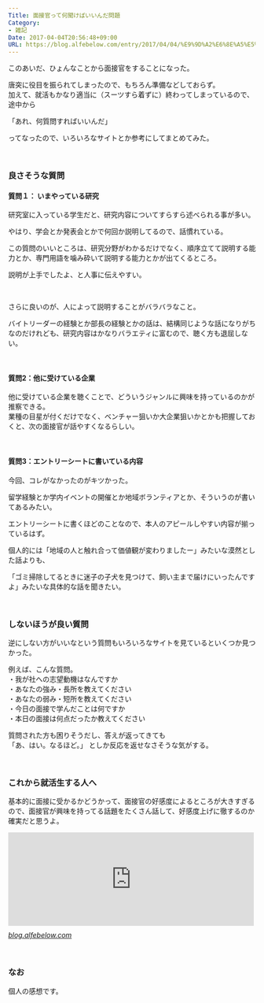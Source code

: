 ```yaml
---
Title: 面接官って何聞けばいいんだ問題
Category:
- 雑記
Date: 2017-04-04T20:56:48+09:00
URL: https://blog.alfebelow.com/entry/2017/04/04/%E9%9D%A2%E6%8E%A5%E5%AE%98%E3%81%A3%E3%81%A6%E4%BD%95%E8%81%9E%E3%81%91%E3%81%B0%E3%81%84%E3%81%84%E3%82%93%E3%81%A0%E5%95%8F%E9%A1%8C
---
```


<p>このあいだ、ひょんなことから面接官をすることになった。</p>
<p>唐突に役目を振られてしまったので、もちろん準備などしておらず。<br />加えて、就活もかなり適当に（スーツすら着ずに）終わってしまっているので、途中から</p>
<p>「あれ、何質問すればいいんだ」</p>
<p>ってなったので、いろいろなサイトとか参考にしてまとめてみた。</p>
<p> </p>

### 良さそうな質問

<h4>質問１： いまやっている研究</h4>
<p>研究室に入っている学生だと、研究内容についてすらすら述べられる事が多い。</p>
<p>やはり、学会とか発表会とかで何回か説明してるので、話慣れている。</p>
<p>この質問のいいところは、研究分野がわかるだけでなく、順序立てて説明する能力とか、専門用語を噛み砕いて説明する能力とかが出てくるところ。</p>
<p>説明が上手でしたよ、と人事に伝えやすい。</p>
<p> </p>
<p>さらに良いのが、人によって説明することがバラバラなこと。</p>
<p>バイトリーダーの経験とか部長の経験とかの話は、結構同じような話になりがちなのだけれども、研究内容はかなりバラエティに富むので、聴く方も退屈しない。</p>
<p> </p>
<h4>質問2：他に受けている企業</h4>
<p>他に受けている企業を聴くことで、どういうジャンルに興味を持っているのかが推察できる。<br />業種の目星が付くだけでなく、ベンチャー狙いか大企業狙いかとかも把握しておくと、次の面接官が話やすくなるらしい。</p>
<p> </p>
<h4>質問3：エントリーシートに書いている内容</h4>
<p>今回、コレがなかったのがキツかった。</p>
<p>留学経験とか学内イベントの開催とか地域ボランティアとか、そういうのが書いてあるみたい。</p>
<p>エントリーシートに書くほどのことなので、本人のアピールしやすい内容が揃っているはず。</p>
<p>個人的には「地域の人と触れ合って価値観が変わりましたー」みたいな漠然とした話よりも、</p>
<p>「ゴミ掃除してるときに迷子の子犬を見つけて、飼い主まで届けにいったんですよ」みたいな具体的な話を聞きたい。</p>
<p> </p>

### しないほうが良い質問

<p>逆にしない方がいいなという質問もいろいろなサイトを見ているといくつか見つかった。</p>
<p>例えば、こんな質問。<br />・我が社への志望動機はなんですか<br />・あなたの強み・長所を教えてください<br />・あなたの弱み・短所を教えてください<br />・今日の面接で学んだことは何ですか<br />・本日の面接は何点だったか教えてください</p>
<p>質問された方も困りそうだし、答えが返ってきても<br />「あ、はい。なるほど。」 としか反応を返せなさそうな気がする。</p>
<p> </p>

### これから就活生する人へ

<p>基本的に面接に受かるかどうかって、面接官の好感度によるところが大きすぎるので、面接官が興味を持ってる話題をたくさん話して、好感度上げに徹するのか確実だと思うよ。 </p>
<p><iframe class="embed-card embed-blogcard" style="display: block; width: 100%; height: 190px; max-width: 500px; margin: 10px 0px;" title="銀座No1ホステスのテクニックを参考に就活した - FUN YOU BLOG" src="http://blog.alfebelow.com/embed/2015/05/01/%E9%8A%80%E5%BA%A7No1%E3%83%9B%E3%82%B9%E3%83%86%E3%82%B9%E3%81%AE%E3%83%86%E3%82%AF%E3%83%8B%E3%83%83%E3%82%AF%E3%82%92%E5%8F%82%E8%80%83%E3%81%AB%E5%B0%B1%E6%B4%BB%E3%81%97%E3%81%9F" frameborder="0" scrolling="no"></iframe><cite class="hatena-citation"><a href="http://blog.alfebelow.com/entry/2015/05/01/%E9%8A%80%E5%BA%A7No1%E3%83%9B%E3%82%B9%E3%83%86%E3%82%B9%E3%81%AE%E3%83%86%E3%82%AF%E3%83%8B%E3%83%83%E3%82%AF%E3%82%92%E5%8F%82%E8%80%83%E3%81%AB%E5%B0%B1%E6%B4%BB%E3%81%97%E3%81%9F">blog.alfebelow.com</a></cite></p>
<p> </p>

### なお

<p>個人の感想です。</p>
